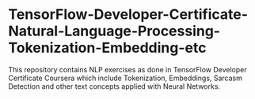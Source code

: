 # TensorFlow-Developer-Certificate-Natural-Language-Processing-Tokenization-Embedding-etc
This repository contains NLP exercises as done in TensorFlow Developer Certificate Coursera which include Tokenization, Embeddings, Sarcasm Detection and other text concepts applied with Neural Networks.
